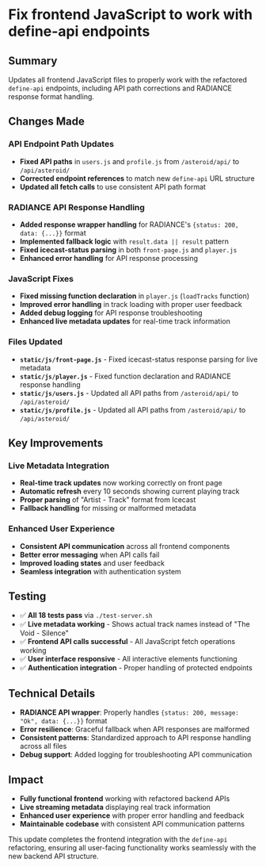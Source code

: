# Fix frontend JavaScript to work with define-api endpoints

## Summary
Updates all frontend JavaScript files to properly work with the refactored `define-api` endpoints, including API path corrections and RADIANCE response format handling.

## Changes Made

### API Endpoint Path Updates
- **Fixed API paths** in `users.js` and `profile.js` from `/asteroid/api/` to `/api/asteroid/`
- **Corrected endpoint references** to match new `define-api` URL structure
- **Updated all fetch calls** to use consistent API path format

### RADIANCE API Response Handling
- **Added response wrapper handling** for RADIANCE's `{status: 200, data: {...}}` format
- **Implemented fallback logic** with `result.data || result` pattern
- **Fixed icecast-status parsing** in both `front-page.js` and `player.js`
- **Enhanced error handling** for API response processing

### JavaScript Fixes
- **Fixed missing function declaration** in `player.js` (`loadTracks` function)
- **Improved error handling** in track loading with proper user feedback
- **Added debug logging** for API response troubleshooting
- **Enhanced live metadata updates** for real-time track information

### Files Updated
- **`static/js/front-page.js`** - Fixed icecast-status response parsing for live metadata
- **`static/js/player.js`** - Fixed function declaration and RADIANCE response handling  
- **`static/js/users.js`** - Updated all API paths from `/asteroid/api/` to `/api/asteroid/`
- **`static/js/profile.js`** - Updated all API paths from `/asteroid/api/` to `/api/asteroid/`

## Key Improvements

### Live Metadata Integration
- **Real-time track updates** now working correctly on front page
- **Automatic refresh** every 10 seconds showing current playing track
- **Proper parsing** of "Artist - Track" format from Icecast
- **Fallback handling** for missing or malformed metadata

### Enhanced User Experience
- **Consistent API communication** across all frontend components
- **Better error messaging** when API calls fail
- **Improved loading states** and user feedback
- **Seamless integration** with authentication system

## Testing
- ✅ **All 18 tests pass** via `./test-server.sh`
- ✅ **Live metadata working** - Shows actual track names instead of "The Void - Silence"
- ✅ **Frontend API calls successful** - All JavaScript fetch operations working
- ✅ **User interface responsive** - All interactive elements functioning
- ✅ **Authentication integration** - Proper handling of protected endpoints

## Technical Details
- **RADIANCE API wrapper**: Properly handles `{status: 200, message: "Ok", data: {...}}` format
- **Error resilience**: Graceful fallback when API responses are malformed
- **Consistent patterns**: Standardized approach to API response handling across all files
- **Debug support**: Added logging for troubleshooting API communication

## Impact
- **Fully functional frontend** working with refactored backend APIs
- **Live streaming metadata** displaying real track information
- **Enhanced user experience** with proper error handling and feedback
- **Maintainable codebase** with consistent API communication patterns

This update completes the frontend integration with the `define-api` refactoring, ensuring all user-facing functionality works seamlessly with the new backend API structure.
